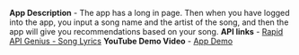 **App Description** - The app has a long in page. Then when you have logged into the app, you input a song name
and the artist of the song, and then the app will give you recommendations based on your song.
**API links** - [Rapid API Genius - Song Lyrics](https://rapidapi.com/Glavier/api/genius-song-lyrics1/)
**YouTube Demo Video** - [App Demo](https://www.loom.com/share/a4457e53b1414f509d5dc568bf681c48?sid=65bed449-d8e4-4ac1-935f-c89f4b255e9e)
